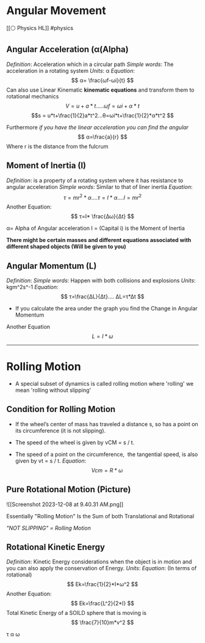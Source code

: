 # Angular Movement 
[[⚪ Physics HL]] #physics 

## Angular Acceleration (α(Alpha)
*Definition*: Acceleration which in a circular path 
*Simple words*: The acceleration in a rotating system 
*Units*: α
*Equation*: $$
α= \frac{ωf-ωi}{t}
$$
Can also use Linear Kinematic **kinematic equations** and transform them to rotational mechanics
$$ V=u+a*t.....ωf=ωi+α*t$$ 
$$s = u*t+\frac{1}{2}a*t^2...θ=ωi*t+\frac{1}{2}*α*t^2 $$

Furthermore *if you have the linear acceleration you can find the angular*
$$
α=\frac{a}{r}
$$
Where r is the distance from the fulcrum 


## Moment of Inertia (I)
*Definition*: is a property of a rotating system where it has resistance to angular acceleration
*Simple words*: Similar to that of liner inertia 
*Equation*:$$
τ=mr^{2}*α ....τ=I*α....I=mr^2
$$
Another Equation:
$$
τ=I* \frac{Δω}{Δt}
$$


α= Alpha of Angular acceleration 
I = (Capital i) is the Moment of Inertia

**There might be certain masses and different equations associated with different shaped objects (Will be given to you)**



##  Angular Momentum (L)
*Definition*: 
*Simple words*: Happen with both collisions and explosions 
*Units*: kgm^2s^-1
*Equation*:$$
τ=\frac{ΔL}{Δt}.... ΔL=τ*Δt
$$
- If you calculate the area under the graph you find the Change in Angular Momentum

Another Equation 
$$ L=I*ω$$


--- 
# Rolling Motion
- A special subset of dynamics is called rolling motion where 'rolling' we mean 'rolling without slipping'

## Condition for Rolling Motion 
- If the wheel’s center of mass has traveled a distance s, so has a point on its circumference (it is not slipping).

- The speed of the wheel is given by vCM = s / t.

- The speed of a point on the circumference,  the tangential speed, is also given by vt = s / t.
*Equation*: $$ 
Vcm= R*ω
$$


## Pure Rotational Motion (Picture)
![[Screenshot 2023-12-08 at 9.40.31 AM.png]]

Essentially "Rolling Motion" Is the Sum of both Translational and Rotational 

*"NOT SLIPPING" = Rolling Motion* 
## Rotational Kinetic Energy 
*Definition*: Kinetic Energy considerations when the object is in motion and you can also apply the conservation of Energy. 
*Units*: 
*Equation*: (In terms of rotational) $$
Ek=\frac{1}{2}*I*ω^2
$$
Another Equation:$$
Ek=\frac{L^2}{2*I}
$$
Total Kinetic Energy of a SOILD sphere that is moving is$$ 
\frac{7}{10}m*v^2
$$



τ
α
ω